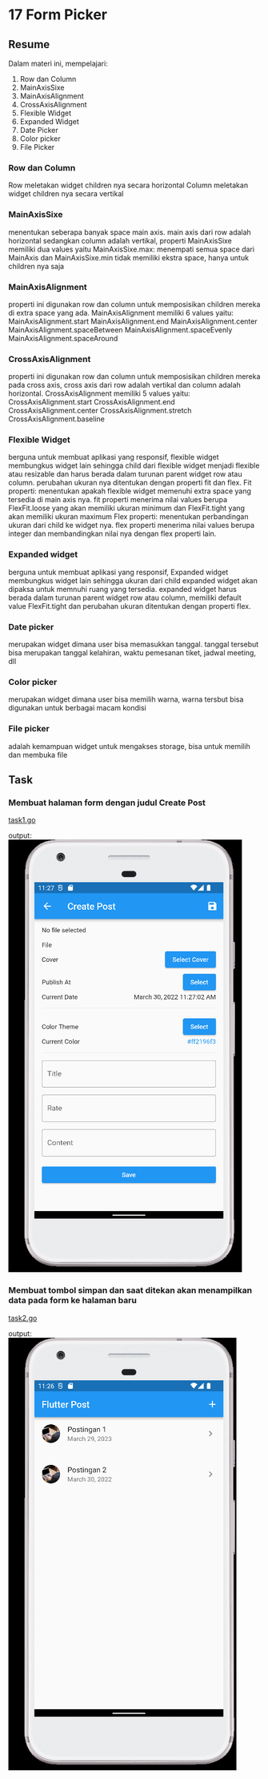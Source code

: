 # 17 Form Picker

## Resume

Dalam materi ini, mempelajari:

1. Row dan Column
2. MainAxisSixe
3. MainAxisAlignment
4. CrossAxisAlignment
5. Flexible Widget
6. Expanded Widget
7. Date Picker
8. Color picker
9. File Picker

### Row dan Column

Row meletakan widget children nya secara horizontal
Column meletakan widget children nya secara vertikal

### MainAxisSixe

menentukan seberapa banyak space main axis. main axis dari row adalah horizontal sedangkan column adalah vertikal, properti MainAxisSixe memiliki dua values yaitu MainAxisSixe.max: menempati semua space dari MainAxis dan MainAxisSixe.min tidak memiliki ekstra space, hanya untuk children nya saja

### MainAxisAlignment

properti ini digunakan row dan column untuk memposisikan children mereka di extra space yang ada. MainAxisAlignment memiliki 6 values yaitu:
MainAxisAlignment.start
MainAxisAlignment.end
MainAxisAlignment.center
MainAxisAlignment.spaceBetween
MainAxisAlignment.spaceEvenly
MainAxisAlignment.spaceAround

### CrossAxisAlignment

properti ini digunakan row dan column untuk memposisikan children mereka pada cross axis, cross axis dari row adalah vertikal dan column adalah horizontal. CrossAxisAlignment memiliki 5 values yaitu:
CrossAxisAlignment.start
CrossAxisAlignment.end
CrossAxisAlignment.center
CrossAxisAlignment.stretch
CrossAxisAlignment.baseline

### Flexible Widget

berguna untuk membuat aplikasi yang responsif, flexible widget membungkus widget lain sehingga child dari flexible widget menjadi flexible atau resizable dan harus berada dalam turunan parent widget row atau column. perubahan ukuran nya ditentukan dengan properti fit dan flex.
Fit properti: menentukan apakah flexible widget memenuhi extra space yang tersedia di main axis nya. fit properti menerima nilai values berupa FlexFit.loose yang akan memiliki ukuran minimum dan FlexFit.tight yang akan memiliki ukuran maximum
Flex properti: menentukan perbandingan ukuran dari child ke widget nya. flex properti menerima nilai values berupa integer dan membandingkan nilai nya dengan flex properti lain.

### Expanded widget

berguna untuk membuat aplikasi yang responsif, Expanded widget membungkus widget lain sehingga ukuran dari child expanded widget akan dipaksa untuk memnuhi ruang yang tersedia. expanded widget harus berada dalam turunan parent widget row atau column, memiliki default value FlexFit.tight dan perubahan ukuran ditentukan dengan properti flex.

### Date picker

merupakan widget dimana user bisa memasukkan tanggal. tanggal tersebut bisa merupakan tanggal kelahiran, waktu pemesanan tiket, jadwal meeting, dll

### Color picker

merupakan widget dimana user bisa memilih warna, warna tersbut bisa digunakan untuk berbagai macam kondisi

### File picker

adalah kemampuan widget untuk mengakses storage, bisa untuk memilih dan membuka file

## Task

### Membuat halaman form dengan judul Create Post

[task1.go](./Praktikum/lib/main.dart)

output:
![task1](./Screenshots/Android%20Emulator%20-%20Pixel_XL_API_32_5554%203_30_2022%2011_27_15%20AM.png)

### Membuat tombol simpan dan saat ditekan akan menampilkan data pada form ke halaman baru

[task2.go](./Praktikum/lib/main.dart)

output:
![task2](./Screenshots/Android%20Emulator%20-%20Pixel_XL_API_32_5554%203_30_2022%2011_26_59%20AM.png)
